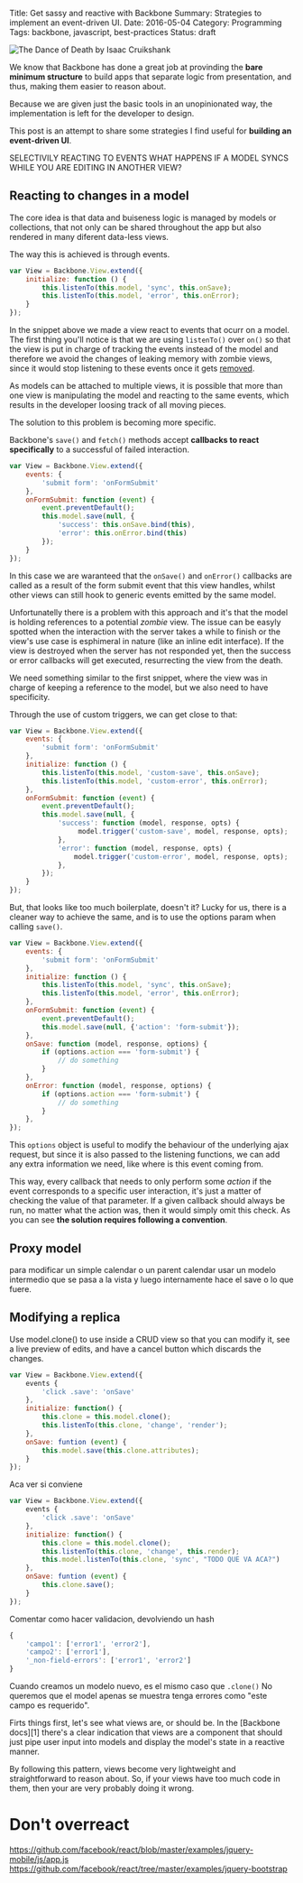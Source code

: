 Title: Get sassy and reactive with Backbone
Summary: Strategies to implement an event-driven UI.
Date: 2016-05-04
Category: Programming
Tags: backbone, javascript, best-practices
Status: draft

![The Dance of Death by Isaac Cruikshank](/images/dance-of-death.jpg "The Dance of Death by Isaac Cruikshank")


We know that Backbone has done a great job at provinding the **bare minimum
structure** to build apps that separate logic from presentation, and thus, making them
easier to reason about.

Because we are given just the basic tools in an unopinionated way, the implementation
is left for the developer to design.

This post is an attempt to share some strategies I find useful for **building an
event-driven UI**.

SELECTIVILY REACTING TO EVENTS
WHAT HAPPENS IF A MODEL SYNCS WHILE YOU ARE EDITING IN ANOTHER VIEW?

## Reacting to changes in a model

The core idea is that data and buiseness logic is managed by models or collections,
that not only can be shared throughout the app but also rendered in many diferent data-less views.

The way this is achieved is through events.


```js
var View = Backbone.View.extend({
    initialize: function () {
        this.listenTo(this.model, 'sync', this.onSave);
        this.listenTo(this.model, 'error', this.onError);
    }
});
```

In the snippet above we made a view react to events that ocurr on a model.
The first thing you'll notice is that we are using `listenTo()` over `on()`
so that the view is put in charge of tracking the events instead of the model
and therefore we avoid the changes of leaking memory with zombie views, since
it would stop listening to these events once it gets [removed][0].

As models can be attached to multiple views, it is possible that more than one
view is manipulating the model and reacting to the same events, which results
in the developer loosing track of all moving pieces.

The solution to this problem is becoming more specific.

Backbone's `save()` and `fetch()` methods accept **callbacks to react specifically** to
a successful of failed interaction.

```js
var View = Backbone.View.extend({
    events: {
        'submit form': 'onFormSubmit'
    },
    onFormSubmit: function (event) {
        event.preventDefault();
        this.model.save(null, {
            'success': this.onSave.bind(this),
            'error': this.onError.bind(this)
        });
    }
});
```

In this case we are waranteed that the `onSave()` and `onError()`
callbacks are called as a result of the form submit event that this view handles,
whilst other views can still hook to generic events emitted by the same model.

Unfortunatelly there is a problem with this approach and it's that the model
is holding references to a potential *zombie* view. The issue can be easyly spotted
when the interaction with the server takes a while to finish or the view's use case is
esphimeral in nature (like an inline edit interface). If the view is destroyed
when the server has not responded yet, then the success or error callbacks will
get executed, resurrecting the view from the death.


We need something similar to the first snippet, where the view was in charge of
keeping a reference to the model, but we also need to have specificity.

Through the use of custom triggers, we can get close to that:

```js
var View = Backbone.View.extend({
    events: {
        'submit form': 'onFormSubmit'
    },
    initialize: function () {
        this.listenTo(this.model, 'custom-save', this.onSave);
        this.listenTo(this.model, 'custom-error', this.onError);
    },
    onFormSubmit: function (event) {
        event.preventDefault();
        this.model.save(null, {
            'success': function (model, response, opts) {
                 model.trigger('custom-save', model, response, opts);
            },
            'error': function (model, response, opts) {
                model.trigger('custom-error', model, response, opts);
            },
        });
    }
});
```

But, that looks like too much boilerplate, doesn't it? Lucky for us, there
is a cleaner way to achieve the same, and is to use the options param when
calling `save()`.

```js
var View = Backbone.View.extend({
    events: {
        'submit form': 'onFormSubmit'
    },
    initialize: function () {
        this.listenTo(this.model, 'sync', this.onSave);
        this.listenTo(this.model, 'error', this.onError);
    },
    onFormSubmit: function (event) {
        event.preventDefault();
        this.model.save(null, {'action': 'form-submit'});
    },
    onSave: function (model, response, options) {
        if (options.action === 'form-submit') { 
            // do something
        }
    },
    onError: function (model, response, options) {
        if (options.action === 'form-submit') { 
            // do something
        }
    },
});
```

This `options` object is useful to modify the behaviour of the underlying
ajax request, but since it is also passed to the listening functions, we
can add any extra information we need, like where is this event coming from.

This way, every callback that needs to only perform some *action* if the event
corresponds to a specific user interaction, it's just a matter of checking the
value of that parameter. If a given callback should always be run, no matter
what the action was, then it would simply omit this check. As you can see **the
solution requires following a convention**.

## Proxy model
para modificar un simple calendar o un parent calendar usar un modelo intermedio
que se pasa a la vista y luego internamente hace el save o lo que fuere.

## Modifying a replica

Use model.clone() to use inside a CRUD view so that you can modify it, see a live preview of edits, and have a cancel button which discards
the changes.

```javascript
var View = Backbone.View.extend({
    events {
        'click .save': 'onSave'
    },
    initialize: function() {
        this.clone = this.model.clone();
        this.listenTo(this.clone, 'change', 'render');
    },
    onSave: funtion (event) {
        this.model.save(this.clone.attributes);
    }
});
```

Aca ver si conviene

```javascript
var View = Backbone.View.extend({
    events {
        'click .save': 'onSave'
    },
    initialize: function() {
        this.clone = this.model.clone();
        this.listenTo(this.clone, 'change', this.render);
        this.model.listenTo(this.clone, 'sync', "TODO QUE VA ACA?")
    },
    onSave: funtion (event) {
        this.clone.save();
    }
});
```

Comentar como hacer validacion, devolviendo un hash
```javascript
{
    'campo1': ['error1', 'error2'],
    'campo2': ['error1'],
    '_non-field-errors': ['error1', 'error2']
}
```
Cuando creamos un modelo nuevo, es el mismo caso que `.clone()`
No queremos que el model apenas se muestra tenga errores como "este campo es requerido".


Firts things first, let's see what views are, or should be. In the
[Backbone docs][1] there's a clear indication that views are a component that
should just pipe user input into models and display the model's state in a
reactive manner.

By following this pattern, views become very lightweight and straightforward to
reason about. So, if your views have too much code in them, then your are very
probably doing it wrong.



# Don't overreact
https://github.com/facebook/react/blob/master/examples/jquery-mobile/js/app.js
https://github.com/facebook/react/tree/master/examples/jquery-bootstrap

[0]: http://backbonejs.org/#View-remove "View remove()"
